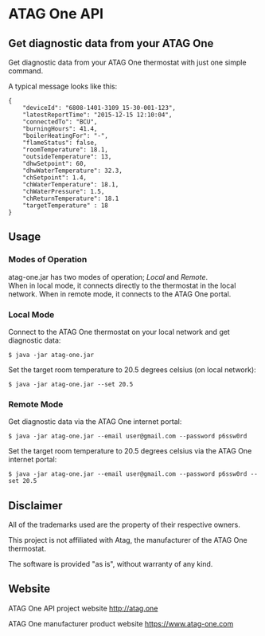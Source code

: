 # ATAG One API
## Get diagnostic data from your ATAG One

Get diagnostic data from your ATAG One thermostat with just one simple command.

A typical message looks like this:

    {
        "deviceId": "6808-1401-3109_15-30-001-123",
        "latestReportTime": "2015-12-15 12:10:04",
        "connectedTo": "BCU",
        "burningHours": 41.4,
        "boilerHeatingFor": "-",
        "flameStatus": false,
        "roomTemperature": 18.1,
        "outsideTemperature": 13,
        "dhwSetpoint": 60,
        "dhwWaterTemperature": 32.3,
        "chSetpoint": 1.4,
        "chWaterTemperature": 18.1,
        "chWaterPressure": 1.5,
        "chReturnTemperature": 18.1
        "targetTemperature" : 18
    }

## Usage
### Modes of Operation

atag-one.jar has two modes of operation; _Local_ and _Remote_.  
When in local mode, it connects directly to the thermostat in the local network. 
When in remote mode, it connects to the ATAG One portal.

### Local Mode

Connect to the ATAG One thermostat on your local network and get diagnostic data: 

    $ java -jar atag-one.jar

Set the target room temperature to 20.5 degrees celsius (on local network):

    $ java -jar atag-one.jar --set 20.5

### Remote Mode

Get diagnostic data via the ATAG One internet portal:

    $ java -jar atag-one.jar --email user@gmail.com --password p6ssw0rd

Set the target room temperature to 20.5 degrees celsius via the ATAG One internet portal:

    $ java -jar atag-one.jar --email user@gmail.com --password p6ssw0rd --set 20.5

## Disclaimer

All of the trademarks used are the property of their respective owners. 

This project is not affiliated with Atag, the manufacturer of the ATAG One thermostat.
 
The software is provided "as is", without warranty of any kind.

## Website

ATAG One API project website http://atag.one
 
ATAG One manufacturer product website https://www.atag-one.com  

